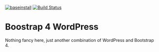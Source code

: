 [![baseinstall](https://img.shields.io/badge/Built%20For%20WordPress-%E2%93%A6-lightgrey.svg?style=flat-square)](https://github.com/mikejandreau/bs4wp) [![Build Status](https://travis-ci.org/Automattic/_s.svg?branch=master)](https://travis-ci.org/Automattic/_s)

Boostrap 4 WordPress
===

Nothing fancy here, just another combination of WordPress and Bootstrap 4.